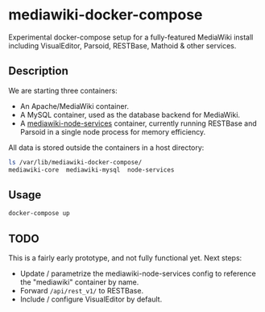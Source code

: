 # mediawiki-docker-compose

Experimental docker-compose setup for a fully-featured MediaWiki install
including VisualEditor, Parsoid, RESTBase, Mathoid & other services.

## Description

We are starting three containers:

- An Apache/MediaWiki container.
- A MySQL container, used as the database backend for MediaWiki.
- A [mediawiki-node-services](https://github.com/gwicke/mediawiki-node-services)
    container, currently running RESTBase and Parsoid in a single node process
    for memory efficiency.

All data is stored outside the containers in a host directory:

```bash
ls /var/lib/mediawiki-docker-compose/
mediawiki-core  mediawiki-mysql  node-services
```
## Usage

```bash
docker-compose up
```

## TODO

This is a fairly early prototype, and not fully functional yet. Next steps:

- Update / parametrize the mediawiki-node-services config to reference the
    "mediawiki" container by name.
- Forward `/api/rest_v1/` to RESTBase.
- Include / configure VisualEditor by default.

